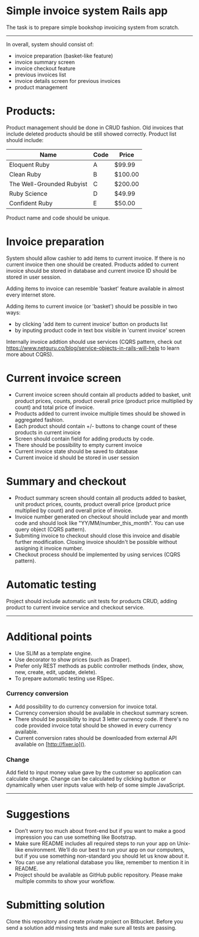 # Simple invoice system Rails app

The task is to prepare simple bookshop invoicing system from scratch.

___

In overall, system should consist of:

- invoice preparation (basket-like feature)
- invoice summary screen
- invoice checkout feature
- previous invoices list
- invoice details screen for previous invoices
- product management

# Products:

Product management should be done in CRUD fashion. Old invoices that include deleted products should be still showed correctly. Product list should include:

|Name|Code|Price|
|---|---|---|
|Eloquent Ruby|A|$99.99|
|Clean Ruby|B|$100.00|
|The Well-Grounded Rubyist|C|$200.00|
|Ruby Science|D|$49.99|
|Confident Ruby|E|$50.00|

Product name and code should be unique.

# Invoice preparation

System should allow cashier to add items to current invoice. If there is no current invoice then one should be created. Products added to current invoice should be stored in database and current invoice ID should be stored in user session.

Adding items to invoice can resemble 'basket' feature available in almost every internet store.

Adding items to current invoice (or 'basket') should be possible in two ways:

- by clicking 'add item to current invoice' button on products list
- by inputing product code in text box visible in 'current invoice' screen

Internally invoice addtion should use services (CQRS pattern, check out https://www.netguru.co/blog/service-objects-in-rails-will-help to learn more about CQRS).

# Current invoice screen

- Current invoice screen should contain all products added to basket, unit product prices, counts, product overall price (product price multiplied by count) and total price of invoice.
- Products added to current invoice multiple times should be showed in aggregated fashion.
- Each product should contain +/- buttons to change count of these products in current invoice
- Screen should contain field for adding products by code.
- There should be possibility to empty current invoice
- Current invoice state should be saved to database
- Current invoice id should be stored in user session

# Summary and checkout

- Product summary screen should contain all products added to basket, unit product prices, counts, product overall price (product price multiplied by count) and overall price of invoice.
- Invoice number generated on checkout should include year and month code and should look like "YY/MM/number_this_month". You can use query object (CQRS pattern).
- Submiting invoice to checkout should close this invoice and disable further modification. Closing invoice shouldn't be possible without assigning it invoice number.
- Checkout process should be implemented by using services (CQRS pattern).

# Automatic testing

Project should include automatic unit tests for products CRUD, adding product to current invoice service and checkout service.

___

# Additional points

- Use SLIM as a template engine.
- Use decorator to show prices (such as Draper).
- Prefer only REST methods as public controller methods (index, show, new, create, edit, update, delete).
- To prepare automatic testing use RSpec.

### Currency conversion
- Add possibility to do currency conversion for invoice total.
- Currency conversion should be available in checkout summary screen.
- There should be possibility to input 3 letter currency code. If there's no code provided invoice total should be showed in every currency available.
- Current conversion rates should be downloaded from external API available on [http://fixer.io]().

### Change
Add field to input money value gave by the customer so application can calculate change. Change can be calculated by clicking button or dynamically when user inputs value with help of some simple JavaScript.

___

# Suggestions

* Don’t worry too much about front-end but if you want to make a good impression you can use something like Bootstrap.
* Make sure README includes all required steps to run your app on Unix-like environment. We’ll do our best to run your app on our computers, but if you use something non-standard you should let us know about it.
* You can use any relational database you like, remember to mention it in README.
* Project should be available as GitHub public repository. Please make multiple commits to show your workflow.

# Submitting solution

Clone this repository and create private project on Bitbucket. Before you send a solution add missing tests and make sure all tests are passing.